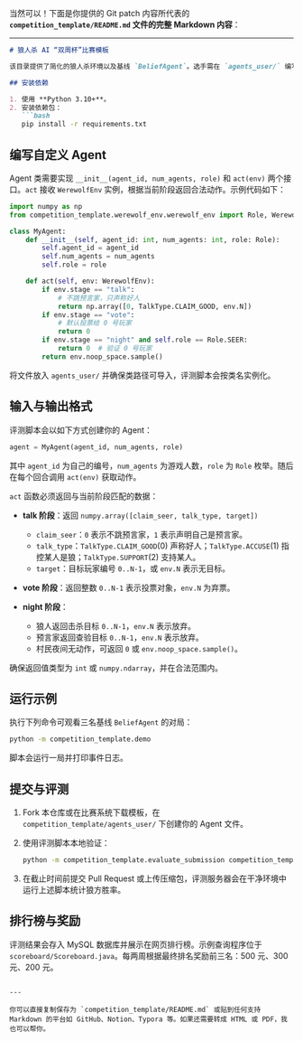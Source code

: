 当然可以！下面是你提供的 Git patch 内容所代表的 **`competition_template/README.md` 文件的完整 Markdown 内容**：

---

````markdown
# 狼人杀 AI “双周杯”比赛模板

该目录提供了简化的狼人杀环境以及基线 `BeliefAgent`。选手需在 `agents_user/` 编写自己的智能体，并使用评测脚本验证。

## 安装依赖

1. 使用 **Python 3.10+**。
2. 安装依赖包：
   ```bash
   pip install -r requirements.txt
````

## 编写自定义 Agent

Agent 类需要实现 `__init__(agent_id, num_agents, role)` 和 `act(env)` 两个接口。`act` 接收 `WerewolfEnv` 实例，根据当前阶段返回合法动作。示例代码如下：

```python
import numpy as np
from competition_template.werewolf_env.werewolf_env import Role, WerewolfEnv, TalkType

class MyAgent:
    def __init__(self, agent_id: int, num_agents: int, role: Role):
        self.agent_id = agent_id
        self.num_agents = num_agents
        self.role = role

    def act(self, env: WerewolfEnv):
        if env.stage == "talk":
            # 不跳预言家，只声称好人
            return np.array([0, TalkType.CLAIM_GOOD, env.N])
        if env.stage == "vote":
            # 默认投票给 0 号玩家
            return 0
        if env.stage == "night" and self.role == Role.SEER:
            return 0  # 验证 0 号玩家
        return env.noop_space.sample()
```

将文件放入 `agents_user/` 并确保类路径可导入，评测脚本会按类名实例化。

## 输入与输出格式

评测脚本会以如下方式创建你的 Agent：

```python
agent = MyAgent(agent_id, num_agents, role)
```

其中 `agent_id` 为自己的编号，`num_agents` 为游戏人数，`role` 为 `Role` 枚举。随后在每个回合调用 `act(env)` 获取动作。

`act` 函数必须返回与当前阶段匹配的数据：

* **talk 阶段**：返回 `numpy.array([claim_seer, talk_type, target])`

  * `claim_seer`：`0` 表示不跳预言家，`1` 表示声明自己是预言家。
  * `talk_type`：`TalkType.CLAIM_GOOD`(0) 声称好人；`TalkType.ACCUSE`(1) 指控某人是狼；`TalkType.SUPPORT`(2) 支持某人。
  * `target`：目标玩家编号 `0..N-1`，或 `env.N` 表示无目标。
* **vote 阶段**：返回整数 `0..N-1` 表示投票对象，`env.N` 为弃票。
* **night 阶段**：

  * 狼人返回击杀目标 `0..N-1`，`env.N` 表示放弃。
  * 预言家返回查验目标 `0..N-1`，`env.N` 表示放弃。
  * 村民夜间无动作，可返回 `0` 或 `env.noop_space.sample()`。

确保返回值类型为 `int` 或 `numpy.ndarray`，并在合法范围内。

## 运行示例

执行下列命令可观看三名基线 `BeliefAgent` 的对局：

```bash
python -m competition_template.demo
```

脚本会运行一局并打印事件日志。

## 提交与评测

1. Fork 本仓库或在比赛系统下载模板，在 `competition_template/agents_user/` 下创建你的 Agent 文件。
2. 使用评测脚本本地验证：

   ```bash
   python -m competition_template.evaluate_submission competition_template.agents_user.my_agent.MyAgent --games 10
   ```
3. 在截止时间前提交 Pull Request 或上传压缩包，评测服务器会在干净环境中运行上述脚本统计狼方胜率。

## 排行榜与奖励

评测结果会存入 MySQL 数据库并展示在网页排行榜。示例查询程序位于 `scoreboard/Scoreboard.java`。每两周根据最终排名奖励前三名：500 元、300 元、200 元。

```

---

你可以直接复制保存为 `competition_template/README.md` 或贴到任何支持 Markdown 的平台如 GitHub、Notion、Typora 等。如果还需要转成 HTML 或 PDF，我也可以帮你。
```
